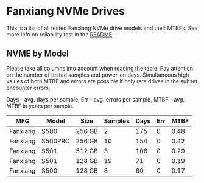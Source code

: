 Fanxiang NVMe Drives
====================

This is a list of all tested Fanxiang NVMe drive models and their MTBFs. See more
info on reliability test in the [README](https://github.com/bsdhw/SMART).

NVME by Model
------------

Please take all columns into account when reading the table. Pay attention on the
number of tested samples and power-on days. Simultaneous high values of both MTBF
and errors are possible if only rare drives in the subset encounter errors.

Days - avg. days per sample,
Err  - avg. errors per sample,
MTBF - avg. MTBF in years per sample.

| MFG       | Model              | Size   | Samples | Days  | Err   | MTBF |
|-----------|--------------------|--------|---------|-------|-------|------|
| Fanxiang  | S500               | 256 GB | 2       | 175   | 0     | 0.48   |
| Fanxiang  | S500PRO            | 256 GB | 10      | 154   | 0     | 0.42   |
| Fanxiang  | S501               | 512 GB | 3       | 106   | 0     | 0.29   |
| Fanxiang  | S501               | 128 GB | 19      | 71    | 0     | 0.19   |
| Fanxiang  | S500               | 128 GB | 8       | 60    | 0     | 0.17   |
